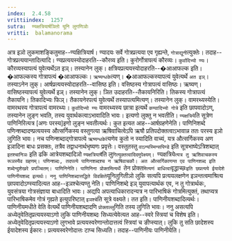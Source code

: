 ```yaml
---
index:  2.4.58
vrittiindex:  1257
sutra:  ण्यक्षत्रियार्षञितो यूनि लुगणिञोः
vritti:  balamanorama 
---
```


अत्र इञो लुकमाशङ्कितुमाह--ण्यक्षित्रियार्ष। ण्यादयः सर्वे गोत्रप्रत्यया एव गृह्यन्ते, `गोत्राद्यूनी`त्युक्तेः। तदाह--गोत्रप्रत्ययान्तादित्यादि। ण्यप्रत्ययस्योदाहरति--कौरव्य इति। कुरोर्गोत्रापत्यं कौरव्यः। `कुर्वादिभ्यो ण्यः`। कौरव्यस्यापत्यं युवेत्यर्थेऽत इञ्। तस्यानेन लुक्। क्षत्रियप्रत्ययस्योदाहरति--�आआफल्क इति। �आफल्कस्य गोत्रापत्यं �आआफल्कः। `ऋष्यन्धके`त्यण्। �आआफल्कस्यापत्यं युवेत्यर्थे `अत इञ्`। तस्याऽनेन लुक्। आर्षप्रत्ययस्योदाहरति--वासिष्ठ इति। वसिष्ठस्य गोत्रापत्यं वासिष्ठः। ऋष्यण्। वासिष्ठस्यापत्यं युवेत्यर्थे इञ्। तस्यानेन लुक्। ञित उदाहरति--तैकायनिरिति। तिकस्य गोत्रापत्यं तैकायनि। तिकादिभ्यः फिञ्। तैकायनेरपत्यं युवेत्यर्थे तस्यापत्यमित्यण्। तस्यानेन लुक्। वामरथ्यस्येति। वामरथस्य गोत्रापत्यं वामरथ्यः। `कुर्वादिभ्यो ण्यः` वामरथ्यस्य छात्रा इत्यर्थे `कण्वादिभ्यो गोत्रे` इति छापवादोऽण्, तस्यानेन लुङ्ग भवति, तस्य युवार्थकत्वाऽभावादिति भावः। इत्यणो लुक्तु न भवतीति। `ण्यक्षत्रिये`ति सूत्रेण पाणिनिरित्यत्र [अणः परस्य]इणो लुङ्न भवतीत्यर्थः। कुत इत्यत आह--आर्षग्रहणेनेति। पाणिनिशब्दे पणिन्शब्दादण्प्रत्ययस्य औत्सर्गिकस्य वस्तुगत्या ऋषिवाचित्वेऽपि ऋषौ प्रतिपदोक्तत्वाऽभावान्न ततः परस्य इञो लुगिति भावः। नच पणिन्शब्दाद्गोत्रापत्ये `ऋष्यन्धके`त्यणेव कुतो न स्यादिति वाच्यं, यत्र औत्सर्गिकस्य अण इञादिना बाधः प्रसक्तः, तत्रैव तद्वाधनार्थभृष्यणः प्रवृत्तेः। वस्तुतस्तु `वाऽन्यस्मिन्सपिण्डे` इति सूत्रभाष्येऽत्रिशब्दात् `इतश्चानिञः` इति ढकि आत्रेयशब्दादिञो `ण्यक्षत्रियार्षे`ति लु`गित्युक्तत्वादिदमुपेक्ष्यम्। `ण्यक्षत्रिये`त्यत्र तु ऋशिवाचकस्य रूञस्यैव ग्रहणम्। पणिन्शब्दः, तदपत्ये पाणिनशब्दश्च न ऋषिवाचकौ। अत औत्सर्गिकाणन्त एव पाणिनशब्द इति शब्देन्दुशेखरे प्रपञ्चितम्। पाणिनिनेति। पाणिनिना प्रोक्तमित्यर्थे `तेन प्रोक्त`मित्यणं बाधित्वा`वृद्धाच्छः` इति छप्रत्यये ईयादेशे पाणिनीयशब्द इत्यर्थः। ननु पाणिनिशब्दात्तद्धिते विवक्षिते `यूनिलुगितीञो लुकि सत्यपि प्रत्ययलक्षणेन इञन्तत्वमाश्रित्य छापवादोऽण्स्यादित्यत आह--इञश्चेत्यण्तु नेति। पाणिनिशब्दे इञ् युवापत्यार्थक एव, न तु गोत्रार्थकः, युवसंत्रया गोत्रसंज्ञाया बाधादिति भावः। अद्यपि अपत्याधिकारादन्यत्र न पारिभाषिकं गोत्रमित्युक्तं, तथाप्यत्र पारिभाषिकमेव गोत्रं गृह्यते इत्युपरिष्टात् `इञश्चे`ति सूत्रे वक्ष्यते। तत इति। पाणिनीयशब्दादित्यर्थः। पाणिनीयमधीते वेति वेत्यर्थे पाणिनीयशब्दादणि `प्रोक्ताल्लु`गिति तस्य लुगिति भावः। ननु असत्यपि अध्येतृवेतितृप्रत्ययस्याऽणो लुकि पाणिनीयशब्दः सिध्यत्येवेत्यत आह--स्वरे स्त्रियां च विशेष इति। अध्येतृवेदितृप्रत्ययस्याऽणो लुगभावे प्रत्ययस्वरेणान्तोदात्तत्वं स्त्रियां च ङीप्स्यात्। लुकि तु सति छादेशस्य ईयादेशस्य ईकारः। प्रत्ययस्वरेणोदात्तः टाप्च सिध्यति। तदाह--पाणिनीयः पाणिनीयेति। 

